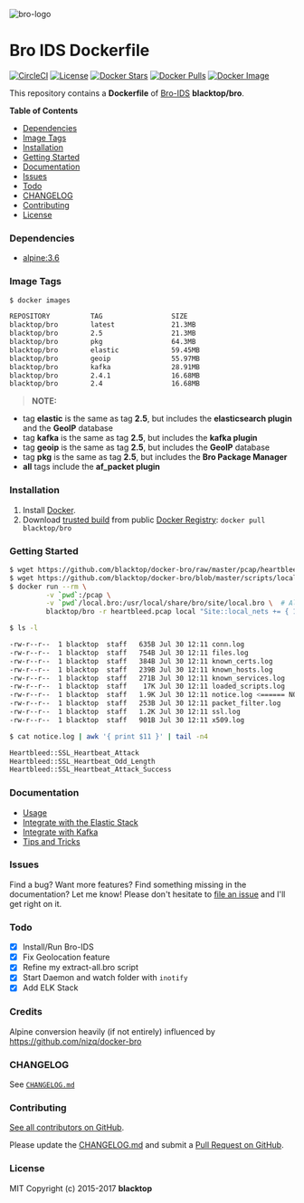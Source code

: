![bro-logo](https://github.com/blacktop/docker-bro/raw/master/docs/imgs/logo.png)

Bro IDS Dockerfile
==================

[![CircleCI](https://circleci.com/gh/blacktop/docker-bro.png?style=shield)](https://circleci.com/gh/blacktop/docker-bro) [![License](http://img.shields.io/:license-mit-blue.svg)](http://doge.mit-license.org) [![Docker Stars](https://img.shields.io/docker/stars/blacktop/bro.svg)](https://hub.docker.com/r/blacktop/bro/) [![Docker Pulls](https://img.shields.io/docker/pulls/blacktop/bro.svg)](https://hub.docker.com/r/blacktop/bro/) [![Docker Image](https://img.shields.io/badge/docker%20image-21.3MB-blue.svg)](https://hub.docker.com/r/blacktop/bro/)

This repository contains a **Dockerfile** of [Bro-IDS](http://www.bro.org/index.html) **blacktop/bro**.

**Table of Contents**

-	[Dependencies](#dependencies)
-	[Image Tags](#image-tags)
-	[Installation](#installation)
-	[Getting Started](#getting-started)
-	[Documentation](#documentation)
-	[Issues](#issues)
-	[Todo](#todo)
-	[CHANGELOG](#changelog)
-	[Contributing](#contributing)
-	[License](#license)

### Dependencies

-	[alpine:3.6](https://hub.docker.com/_/alpine/)

### Image Tags

```bash
$ docker images

REPOSITORY          TAG                 SIZE
blacktop/bro        latest              21.3MB
blacktop/bro        2.5                 21.3MB
blacktop/bro        pkg                 64.3MB
blacktop/bro        elastic             59.45MB
blacktop/bro        geoip               55.97MB
blacktop/bro        kafka               28.91MB
blacktop/bro        2.4.1               16.68MB
blacktop/bro        2.4                 16.68MB
```

> **NOTE:**
 * tag **elastic** is the same as tag **2.5**, but includes the **elasticsearch plugin** and the **GeoIP** database  
 * tag **kafka** is the same as tag **2.5**, but includes the **kafka plugin**  
 * tag **geoip** is the same as tag **2.5**, but includes the **GeoIP** database  
 * tag **pkg** is the same as tag **2.5**, but includes the **Bro Package Manager**
 * **all** tags include the **af_packet plugin**

### Installation

1.	Install [Docker](https://docs.docker.com).
2.	Download [trusted build](https://hub.docker.com/r/blacktop/bro/) from public [Docker Registry](https://hub.docker.com): `docker pull blacktop/bro`

### Getting Started

```bash
$ wget https://github.com/blacktop/docker-bro/raw/master/pcap/heartbleed.pcap
$ wget https://github.com/blacktop/docker-bro/blob/master/scripts/local.bro
$ docker run --rm \
         -v `pwd`:/pcap \
         -v `pwd`/local.bro:/usr/local/share/bro/site/local.bro \  # All default modules loaded
         blacktop/bro -r heartbleed.pcap local "Site::local_nets += { 192.168.11.0/24 }"
```

```bash
$ ls -l

-rw-r--r--  1 blacktop  staff   635B Jul 30 12:11 conn.log
-rw-r--r--  1 blacktop  staff   754B Jul 30 12:11 files.log
-rw-r--r--  1 blacktop  staff   384B Jul 30 12:11 known_certs.log
-rw-r--r--  1 blacktop  staff   239B Jul 30 12:11 known_hosts.log
-rw-r--r--  1 blacktop  staff   271B Jul 30 12:11 known_services.log
-rw-r--r--  1 blacktop  staff    17K Jul 30 12:11 loaded_scripts.log
-rw-r--r--  1 blacktop  staff   1.9K Jul 30 12:11 notice.log <====== NOTICE
-rw-r--r--  1 blacktop  staff   253B Jul 30 12:11 packet_filter.log
-rw-r--r--  1 blacktop  staff   1.2K Jul 30 12:11 ssl.log
-rw-r--r--  1 blacktop  staff   901B Jul 30 12:11 x509.log
```

```bash
$ cat notice.log | awk '{ print $11 }' | tail -n4

Heartbleed::SSL_Heartbeat_Attack
Heartbleed::SSL_Heartbeat_Odd_Length
Heartbleed::SSL_Heartbeat_Attack_Success
```

### Documentation

-	[Usage](https://github.com/blacktop/docker-bro/blob/master/docs/usage.md)
-	[Integrate with the Elastic Stack](https://github.com/blacktop/docker-bro/blob/master/docs/elastic.md)
-	[Integrate with Kafka](https://github.com/blacktop/docker-bro/blob/master/docs/kafka.md)
-	[Tips and Tricks](https://github.com/blacktop/docker-bro/blob/master/docs/tips-and-tricks.md)

### Issues

Find a bug? Want more features? Find something missing in the documentation? Let me know! Please don't hesitate to [file an issue](https://github.com/blacktop/docker-bro/issues/new) and I'll get right on it.

### Todo

-	[x] Install/Run Bro-IDS
-	[x] Fix Geolocation feature
-	[x] Refine my extract-all.bro script
-	[x] Start Daemon and watch folder with `inotify`
-	[x] Add ELK Stack

### Credits

Alpine conversion heavily (if not entirely) influenced by https://github.com/nizq/docker-bro

### CHANGELOG

See [`CHANGELOG.md`](https://github.com/blacktop/docker-bro/blob/master/CHANGELOG.md)

### Contributing

[See all contributors on GitHub](https://github.com/blacktop/docker-bro/graphs/contributors).

Please update the [CHANGELOG.md](https://github.com/blacktop/docker-bro/blob/master/CHANGELOG.md) and submit a [Pull Request on GitHub](https://help.github.com/articles/using-pull-requests/).

### License

MIT Copyright (c) 2015-2017 **blacktop**
